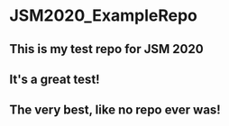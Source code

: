 # JSM2020_ExampleRepo

## This is my test repo for JSM 2020

## It's a great test!

## The very best, like no repo ever was!
